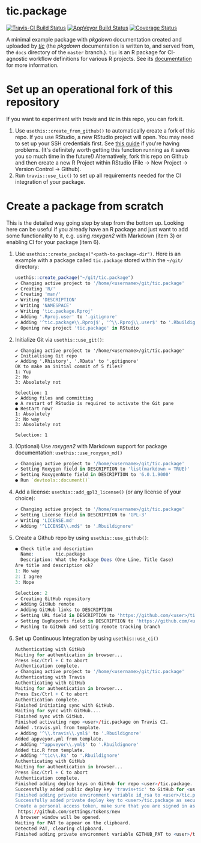 # tic.package

[![Travis-CI Build Status](https://travis-ci.org/krlmlr/tic.package.svg?branch=master)](https://travis-ci.org/krlmlr/tic.package) [![AppVeyor Build Status](https://ci.appveyor.com/api/projects/status/github/krlmlr/tic.package?branch=master&svg=true)](https://ci.appveyor.com/project/krlmlr/tic-package) [![Coverage Status](https://codecov.io/gh/krlmlr/tic.package/branch/master/graph/badge.svg)](https://codecov.io/github/krlmlr/tic.package?branch=master)

A minimal example package with _pkgdown_ documentation created and uploaded by [_tic_](https://github.com/ropenscilabs/tic) (the _pkgdown_ documentation is written to, and served from, the `docs` directory of the `master` branch.).
`tic` is an R package for CI-agnostic workflow definitions for various R projects. 
See its [documentation](https://ropenscilabs.github.io/tic/) for more information.

# Set up an operational fork of this repository

If you want to experiment with _travis_ and _tic_ in this repo, you can fork it.

1. Use `usethis::create_from_github()` to automatically create a fork of this repo.
    If you use RStudio, a new RStudio project will open. 
    You may need to set up your SSH credentials first. See [this guide](http://happygitwithr.com/ssh-keys.html) if you're having problems. 
    (It's definitely worth getting this function running as it saves you so much time in the future!) 
    Alternatively, fork this repo on Github and then create a new R Project within RStudio (File -> New Project -> Version Control -> Github). 
1. Run `travis::use_tic()` to set up all requirements needed for the CI integration of your package.

# Create a package from scratch

This is the detailed way going step by step from the bottom up.
Looking here can be useful if you already have an R package and just want to add some functionality to it, e.g. using _roxygen2_ with Markdown (item 3) or enabling CI for your package (item 6).

1. Use `usethis::create_package("<path-to-package-dir")`. 
    Here is an example with a package called `tic.package` stored within the `~/git/` directory:
    
    ```r
    usethis::create_package("~/git/tic.package")
    ✔ Changing active project to '/home/<username>/git/tic.package'
    ✔ Creating 'R/'
    ✔ Creating 'man/'
    ✔ Writing 'DESCRIPTION'
    ✔ Writing 'NAMESPACE'
    ✔ Writing 'tic.package.Rproj'
    ✔ Adding '.Rproj.user' to '.gitignore'
    ✔ Adding '^tic.package\\.Rproj$', '^\\.Rproj\\.user$' to '.Rbuildignore'
    ✔ Opening new project 'tic.package' in RStudio
    ```

2. Initialize Git via `usethis::use_git()`:

    ```
    ✔ Changing active project to '/home/<username>/git/tic.package'
    ✔ Initialising Git repo
    ✔ Adding '.Rhistory', '.RData' to '.gitignore'
    OK to make an initial commit of 5 files?
    1: Yup
    2: No
    3: Absolutely not

    Selection: 1
    ✔ Adding files and committing
    ● A restart of RStudio is required to activate the Git pane
    ● Restart now?
    1: Absolutely
    2: No way
    3: Absolutely not

    Selection: 1
    ```

3. (Optional) Use _roxygen2_ with Markdown support for package documentation: `usethis::use_roxygen_md()`

    ```r
    ✔ Changing active project to '/home/<username>/git/tic.package'
    ✔ Setting Roxygen field in DESCRIPTION to 'list(markdown = TRUE)'
    ✔ Setting RoxygenNote field in DESCRIPTION to '6.0.1.9000'
    ● Run `devtools::document()`
    ```

4. Add a license: `usethis::add_gpl3_license()` (or any license of your choice):

     ```r
    ✔ Changing active project to '/home/<username>/git/tic.package'
    ✔ Setting License field in DESCRIPTION to 'GPL-3'
    ✔ Writing 'LICENSE.md'
    ✔ Adding '^LICENSE\\.md$' to '.Rbuildignore'
    ```

5. Create a Github repo by using `usethis::use_github()`:

    ```r
    ● Check title and description
      Name:        tic.package
      Description: What the Package Does (One Line, Title Case)
    Are title and description ok?
    1: No way
    2: I agree
    3: Nope

    Selection: 2
    ✔ Creating GitHub repository
    ✔ Adding GitHub remote
    ✔ Adding GitHub links to DESCRIPTION
    ✔ Setting URL field in DESCRIPTION to 'https://github.com/<user>/tic.package'
    ✔ Setting BugReports field in DESCRIPTION to 'https://github.com/<user>/tic.package/issues'
    ✔ Pushing to GitHub and setting remote tracking branch
    ```

6. Set up Continuous Integration by using `usethis::use_ci()`

     ```r
    Authenticating with GitHub
    Waiting for authentication in browser...
    Press Esc/Ctrl + C to abort
    Authentication complete.
    ✔ Changing active project to '/home/<username>/git/tic.package'
    Authenticating with Travis
    Authenticating with GitHub
    Waiting for authentication in browser...
    Press Esc/Ctrl + C to abort
    Authentication complete.
    Finished initiating sync with GitHub.
    Waiting for sync with GitHub....
    Finished sync with GitHub.
    Finished activating repo <user>/tic.package on Travis CI.
    Added .travis.yml from template.
    ✔ Adding '^\\.travis\\.yml$' to '.Rbuildignore'
    Added appveyor.yml from template.
    ✔ Adding '^appveyor\\.yml$' to '.Rbuildignore'
    Added tic.R from template.
    ✔ Adding '^tic\\.R$' to '.Rbuildignore'
    Authenticating with GitHub
    Waiting for authentication in browser...
    Press Esc/Ctrl + C to abort
    Authentication complete.
    Finished adding deploy keys on GitHub for repo <user>/tic.package.
    Successfully added public deploy key 'travis+tic' to GitHub for <user>/tic.package. You should receive a confirmation e-mail     from GitHub. Delete the key in the repository's settings when you no longer need it.
    Finished adding private environment variable id_rsa to <user>/tic.package on Travis CI.
    Successfully added private deploy key to <user>/tic.package as secure environment variable id_rsa to Travis CI.
    Create a personal access token, make sure that you are signed in as the correct user. The suggested description 'travis+tic     for <user>/tic.package' has been copied to the clipboard. If you use this token only to avoid GitHub's rate limit, you can      leave all scopes unchecked. Then, copy the new token to the clipboard, it will be detected and applied automatically. Please     visit
      https://github.com/settings/tokens/new
    A browser window will be opened.
    Waiting for PAT to appear on the clipboard.
    Detected PAT, clearing clipboard.
    Finished adding private environment variable GITHUB_PAT to <user>/tic.package on Travis CI.
```

